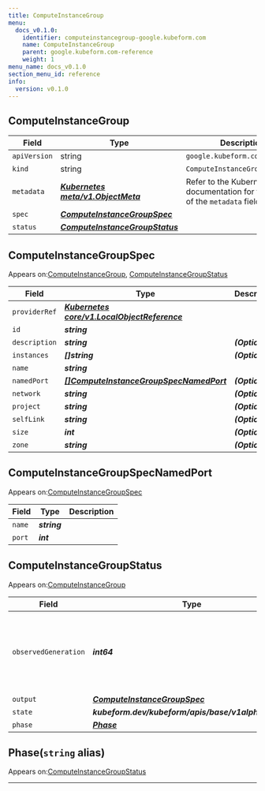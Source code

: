 ```yaml
---
title: ComputeInstanceGroup
menu:
  docs_v0.1.0:
    identifier: computeinstancegroup-google.kubeform.com
    name: ComputeInstanceGroup
    parent: google.kubeform.com-reference
    weight: 1
menu_name: docs_v0.1.0
section_menu_id: reference
info:
  version: v0.1.0
---
```


## ComputeInstanceGroup
| Field | Type | Description |
| ------ | ----- | ----------- |
| `apiVersion` | string | `google.kubeform.com/v1alpha1` |
|    `kind` | string | `ComputeInstanceGroup` |
| `metadata` | ***[Kubernetes meta/v1.ObjectMeta](https://kubernetes.io/docs/reference/generated/kubernetes-api/v1.13/#objectmeta-v1-meta)***|Refer to the Kubernetes API documentation for the fields of the `metadata` field.|
| `spec` | ***[ComputeInstanceGroupSpec](#computeinstancegroupspec)***||
| `status` | ***[ComputeInstanceGroupStatus](#computeinstancegroupstatus)***||
## ComputeInstanceGroupSpec

Appears on:[ComputeInstanceGroup](#computeinstancegroup), [ComputeInstanceGroupStatus](#computeinstancegroupstatus)

| Field | Type | Description |
| ------ | ----- | ----------- |
| `providerRef` | ***[Kubernetes core/v1.LocalObjectReference](https://kubernetes.io/docs/reference/generated/kubernetes-api/v1.13/#localobjectreference-v1-core)***||
| `id` | ***string***||
| `description` | ***string***| ***(Optional)*** |
| `instances` | ***[]string***| ***(Optional)*** |
| `name` | ***string***||
| `namedPort` | ***[[]ComputeInstanceGroupSpecNamedPort](#computeinstancegroupspecnamedport)***| ***(Optional)*** |
| `network` | ***string***| ***(Optional)*** |
| `project` | ***string***| ***(Optional)*** |
| `selfLink` | ***string***| ***(Optional)*** |
| `size` | ***int***| ***(Optional)*** |
| `zone` | ***string***| ***(Optional)*** |
## ComputeInstanceGroupSpecNamedPort

Appears on:[ComputeInstanceGroupSpec](#computeinstancegroupspec)

| Field | Type | Description |
| ------ | ----- | ----------- |
| `name` | ***string***||
| `port` | ***int***||
## ComputeInstanceGroupStatus

Appears on:[ComputeInstanceGroup](#computeinstancegroup)

| Field | Type | Description |
| ------ | ----- | ----------- |
| `observedGeneration` | ***int64***| ***(Optional)*** Resource generation, which is updated on mutation by the API Server.|
| `output` | ***[ComputeInstanceGroupSpec](#computeinstancegroupspec)***| ***(Optional)*** |
| `state` | ***kubeform.dev/kubeform/apis/base/v1alpha1.State***| ***(Optional)*** |
| `phase` | ***[Phase](#phase)***| ***(Optional)*** |
## Phase(`string` alias)

Appears on:[ComputeInstanceGroupStatus](#computeinstancegroupstatus)

---
